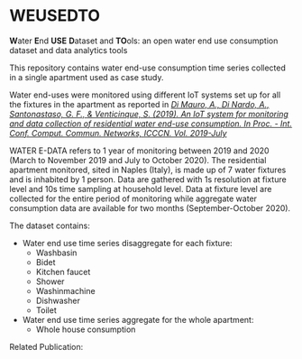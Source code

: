 # WEUSEDTO
**W**ater **E**nd **USE** **D**ataset and **TO**ols: an open water end use consumption dataset and data analytics tools

This repository contains water end-use consumption time series collected in a single apartment used as case study. 

Water end-uses were monitored using different IoT systems set up for all the fixtures in the apartment as reported in  [*Di Mauro, A., Di Nardo, A., Santonastaso, G. F., & Venticinque, S. (2019). An IoT system for monitoring and data collection of residential water end-use consumption. In Proc. - Int. Conf. Comput. Commun. Networks, ICCCN. Vol. 2019-July*](https://www.researchgate.net/publication/334957395_An_IoT_System_for_Monitoring_and_Data_Collection_of_Residential_Water_End-Use_Consumption) 

WATER E-DATA refers to 1 year of monitoring between 2019 and 2020 (March to November 2019 and July to October 2020). The residential apartment monitored, sited in Naples (Italy), is made up of 7 water fixtures and is inhabited by 1 person. Data are gathered with 1s resolution at fixture level and 10s time sampling at household level. Data at fixture level are collected for the entire period of monitoring while aggregate water consumption data are available for two months (September-October 2020).


The dataset contains:
* Water end use time series disaggregate for each fixture:
   * Washbasin
   * Bidet
   * Kitchen faucet
   * Shower
   * Washinmachine
   * Dishwasher
   * Toilet
* Water end use time series aggregate for the whole apartment:
   * Whole house consumption

Related Publication:
